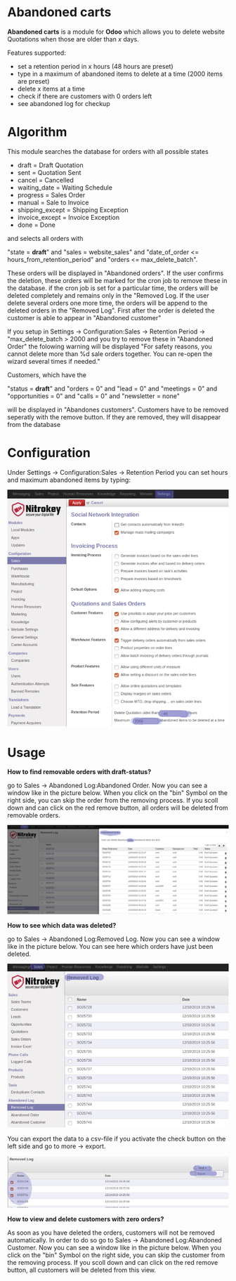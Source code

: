 Abandoned carts
===============

__Abandoned carts__ is a module for __Odoo__ which allows you to delete website
Quotations when those are older than _x_ days.

Features supported:
* set a retention period in x hours (48 hours are preset)
* type in a maximum of abandoned items to delete at a time (2000 items are preset)
* delete x items at a time
* check if there are customers with 0 orders left
* see abandoned log for checkup

Algorithm
=========

This module searches the database for orders  with all possible states 
* draft = Draft Quotation
* sent = Quotation Sent
* cancel = Cancelled
* waiting_date = Waiting Schedule
* progress = Sales Order
* manual = Sale to Invoice
* shipping_except = Shipping Exception
* invoice_except = Invoice Exception
* done = Done

and selects all orders with 

"state = __draft__" and "sales = website_sales" and "date_of_order <= hours_from_retention_period" and "orders <= max_delete_batch". 

These orders will be displayed in "Abandoned orders". If the user confirms the deletion, these orders will be marked for the cron job to remove these in the database. if the cron job is set for a particular time, the orders will be deleted completely and remains only in the "Removed Log. If the user delete several orders one more time, the orders will be append to the deleted orders in the "Removed Log". First after the order is deleted the customer is able to appear in "Abandoned customer"

If you setup in Settings -> Configuration:Sales -> Retention Period -> "max_delete_batch > 2000 and you try to remove these in "Abandoned Order" the folowing warning will be displayed "For safety reasons, you cannot delete more than %d sale orders together. You can re-open the wizard several times if needed."

Customers, which have the 

"status = __draft__" and "orders = 0" and "lead = 0" and "meetings = 0" and "opportunities = 0" and "calls = 0" and "newsletter = none" 

will be displayed in "Abandones customers". Customers have to be removed seperatly with the remove button. If they are removed, they will disappear from the database

Configuration
=============

Under Settings -> Configuration:Sales -> Retention Period you can set hours
and maximum abandoned items by typing:

![Configuration](/abandoned_carts/images/1_settings.png)

Usage
=====

__How to find removable orders with draft-status?__

go to Sales -> Abandoned Log:Abandoned Order. Now you can see a window like in the picture below. When you click
on the "bin" Symbol on the right side, you can skip the order from the removing process. If you scoll down and can click on the red remove button, all orders will be deleted from removable orders.

![Abandoned_order](/abandoned_carts/images/2_abandoned_order.png)

__How to see which data was deleted?__

go to Sales -> Abandoned Log:Removed Log. Now you can see a window like in the picture below. You can see here which orders have just been deleted. 

![Removed_Log](/abandoned_carts/images/3_removed_log.png)

You can export the data to a csv-file if you activate the check button on the left side and go to more -> export.

![export](/abandoned_carts/images/5_export.png)

__How to view and delete customers with zero orders?__

As soon as you have deleted the orders, customers will not be removed automatically. In order to do so
go to Sales -> Abandoned Log:Abandoned Customer. Now you can see a window like in the picture below. When you click
on the "bin" Symbol on the right side, you can skip the customer from the removing process. If you scoll down and can click on the red remove button, all customers will be deleted from this view.

